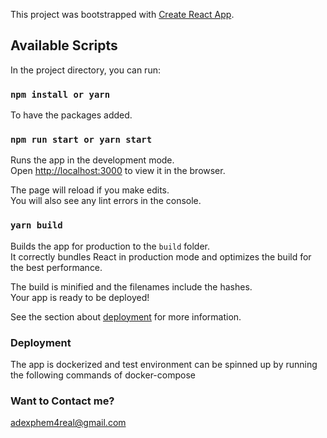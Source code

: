 This project was bootstrapped with [Create React App](https://github.com/facebook/create-react-app).

## Available Scripts

In the project directory, you can run:

### `npm install or yarn`

To have the packages added.

### `npm run start or yarn start`

Runs the app in the development mode.<br />
Open [http://localhost:3000](http://localhost:3000) to view it in the browser.

The page will reload if you make edits.<br />
You will also see any lint errors in the console.

### `yarn build`

Builds the app for production to the `build` folder.<br />
It correctly bundles React in production mode and optimizes the build for the best performance.

The build is minified and the filenames include the hashes.<br />
Your app is ready to be deployed!

See the section about [deployment](https://facebook.github.io/create-react-app/docs/deployment) for more information.

### Deployment

The app is dockerized and test environment can be spinned up by running the following commands of docker-compose

### Want to Contact me?

adexphem4real@gmail.com

